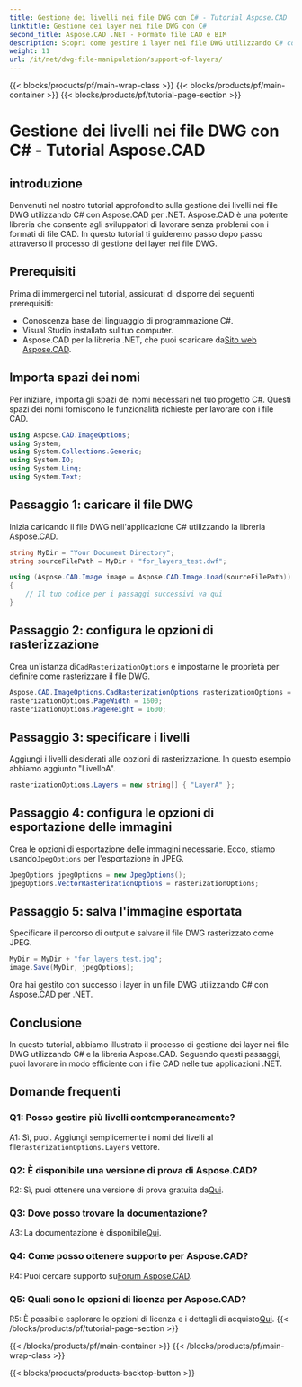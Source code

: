 ```yaml
---
title: Gestione dei livelli nei file DWG con C# - Tutorial Aspose.CAD
linktitle: Gestione dei layer nei file DWG con C#
second_title: Aspose.CAD .NET - Formato file CAD e BIM
description: Scopri come gestire i layer nei file DWG utilizzando C# con Aspose.CAD per .NET. Guida passo passo per una manipolazione efficiente dei file CAD.
weight: 11
url: /it/net/dwg-file-manipulation/support-of-layers/
---
```


{{< blocks/products/pf/main-wrap-class >}}
{{< blocks/products/pf/main-container >}}
{{< blocks/products/pf/tutorial-page-section >}}

# Gestione dei livelli nei file DWG con C# - Tutorial Aspose.CAD

## introduzione

Benvenuti nel nostro tutorial approfondito sulla gestione dei livelli nei file DWG utilizzando C# con Aspose.CAD per .NET. Aspose.CAD è una potente libreria che consente agli sviluppatori di lavorare senza problemi con i formati di file CAD. In questo tutorial ti guideremo passo dopo passo attraverso il processo di gestione dei layer nei file DWG.

## Prerequisiti

Prima di immergerci nel tutorial, assicurati di disporre dei seguenti prerequisiti:

- Conoscenza base del linguaggio di programmazione C#.
- Visual Studio installato sul tuo computer.
-  Aspose.CAD per la libreria .NET, che puoi scaricare da[Sito web Aspose.CAD](https://releases.aspose.com/cad/net/).

## Importa spazi dei nomi

Per iniziare, importa gli spazi dei nomi necessari nel tuo progetto C#. Questi spazi dei nomi forniscono le funzionalità richieste per lavorare con i file CAD.

```csharp
using Aspose.CAD.ImageOptions;
using System;
using System.Collections.Generic;
using System.IO;
using System.Linq;
using System.Text;
```

## Passaggio 1: caricare il file DWG

Inizia caricando il file DWG nell'applicazione C# utilizzando la libreria Aspose.CAD.

```csharp
string MyDir = "Your Document Directory";
string sourceFilePath = MyDir + "for_layers_test.dwf";

using (Aspose.CAD.Image image = Aspose.CAD.Image.Load(sourceFilePath))
{
    // Il tuo codice per i passaggi successivi va qui
}
```

## Passaggio 2: configura le opzioni di rasterizzazione

 Crea un'istanza di`CadRasterizationOptions` e impostarne le proprietà per definire come rasterizzare il file DWG.

```csharp
Aspose.CAD.ImageOptions.CadRasterizationOptions rasterizationOptions = new Aspose.CAD.ImageOptions.CadRasterizationOptions();
rasterizationOptions.PageWidth = 1600;
rasterizationOptions.PageHeight = 1600;
```

## Passaggio 3: specificare i livelli

Aggiungi i livelli desiderati alle opzioni di rasterizzazione. In questo esempio abbiamo aggiunto "LivelloA".

```csharp
rasterizationOptions.Layers = new string[] { "LayerA" };
```

## Passaggio 4: configura le opzioni di esportazione delle immagini

 Crea le opzioni di esportazione delle immagini necessarie. Ecco, stiamo usando`JpegOptions` per l'esportazione in JPEG.

```csharp
JpegOptions jpegOptions = new JpegOptions();
jpegOptions.VectorRasterizationOptions = rasterizationOptions;
```

## Passaggio 5: salva l'immagine esportata

Specificare il percorso di output e salvare il file DWG rasterizzato come JPEG.

```csharp
MyDir = MyDir + "for_layers_test.jpg";
image.Save(MyDir, jpegOptions);
```

Ora hai gestito con successo i layer in un file DWG utilizzando C# con Aspose.CAD per .NET.

## Conclusione

In questo tutorial, abbiamo illustrato il processo di gestione dei layer nei file DWG utilizzando C# e la libreria Aspose.CAD. Seguendo questi passaggi, puoi lavorare in modo efficiente con i file CAD nelle tue applicazioni .NET.

## Domande frequenti

### Q1: Posso gestire più livelli contemporaneamente?

 A1: Sì, puoi. Aggiungi semplicemente i nomi dei livelli al file`rasterizationOptions.Layers` vettore.

### Q2: È disponibile una versione di prova di Aspose.CAD?

 R2: Sì, puoi ottenere una versione di prova gratuita da[Qui](https://releases.aspose.com/).

### Q3: Dove posso trovare la documentazione?

 A3: La documentazione è disponibile[Qui](https://reference.aspose.com/cad/net/).

### Q4: Come posso ottenere supporto per Aspose.CAD?

 R4: Puoi cercare supporto su[Forum Aspose.CAD](https://forum.aspose.com/c/cad/19).

### Q5: Quali sono le opzioni di licenza per Aspose.CAD?

 R5: È possibile esplorare le opzioni di licenza e i dettagli di acquisto[Qui](https://purchase.aspose.com/buy).
{{< /blocks/products/pf/tutorial-page-section >}}

{{< /blocks/products/pf/main-container >}}
{{< /blocks/products/pf/main-wrap-class >}}

{{< blocks/products/products-backtop-button >}}

